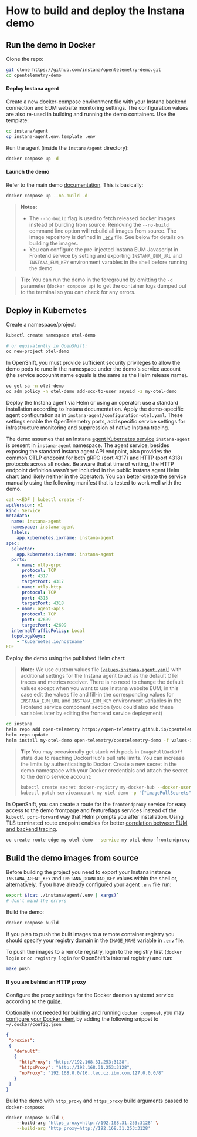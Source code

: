 # How to build and deploy the Instana demo

## Run the demo in Docker

Clone the repo:
```sh
git clone https://github.com/instana/opentelemetry-demo.git
cd opentelemetry-demo
```

#### Deploy Instana agent
Create a new docker-compose environment file with your Instana backend connection and EUM website monitoring settings. The configuration values are also re-used in building and running the demo containers. Use the template:
```sh
cd instana/agent
cp instana-agent.env.template .env
```

Run the agent (inside the `instana/agent` directory):
```sh
docker compose up -d
```

#### Launch the demo
Refer to the main demo [documentation](https://opentelemetry.io/docs/demo/docker-deployment/). This is basically:
```sh
docker compose up --no-build -d
```

> **Notes:**
> - The `--no-build` flag is used to fetch released docker images instead of building from source. Removing the `--no-build` command line option will rebuild all images from source. The image repository is defined in [`.env`](../.env) file. See below for details on building the images.
> - You can configure the pre-injected Instana EUM Javascript in Frontend service by setting and exporting `INSTANA_EUM_URL` and `INSTANA_EUM_KEY` environment varables in the shell before running the demo.

> **Tip:**
> You can run the demo in the foreground  by omitting the `-d` parameter (`docker compose up`) to get the container logs dumped out to the terminal so you can check for any errors.

## Deploy in Kubernetes

Create a namespace/project:
```sh
kubectl create namespace otel-demo

# or equivalently in OpenShift:
oc new-project otel-demo
```

In OpenShift, you must provide sufficient security privileges to allow the demo pods to rune in the namespace under the demo's service account (the service accounht name equals is the same as the Helm release name). 
```sh
oc get sa -n otel-demo
oc adm policy -n otel-demo add-scc-to-user anyuid -z my-otel-demo
```

Deploy the Instana agent via Helm or using an operator: use a standard installation according to Instana documentation. Apply the demo-specific agent configuration as in `instana-agent/configuration-otel.yaml`. These settings enable the OpenTelemetry ports, add specific service settings for infrastructure monitoring and suppression of native Instana tracing.

The demo assumes that an Instana [agent Kubernetes service](https://www.ibm.com/docs/en/instana-observability/current?topic=requirements-installing-host-agent-kubernetes#instana-agent-service) `instana-agent` is present in `instana-agent` namespace. The agent service, besides exposing the standard Instana agent API endpoint, also provides the common OTLP endpoint for both gRPC (port 4317) and HTTP (port 4318) protocols across all nodes. Be aware that at time of writing, the HTTP endpoint definition wasn't yet included in the public Instana agent Helm chart (and likely neither in the Operator). You can better create the service manually using the following manifest that is tested to work well with the demo.
```yaml
cat <<EOF | kubectl create -f-
apiVersion: v1
kind: Service
metadata:
  name: instana-agent
  namespace: instana-agent
  labels:
    app.kubernetes.io/name: instana-agent
spec:
  selector:
    app.kubernetes.io/name: instana-agent
  ports:
    - name: otlp-grpc
      protocol: TCP
      port: 4317
      targetPort: 4317
    - name: otlp-http
      protocol: TCP
      port: 4318
      targetPort: 4318
    - name: agent-apis
      protocol: TCP
      port: 42699
      targetPort: 42699
  internalTrafficPolicy: Local
  topologyKeys:
    - "kubernetes.io/hostname"
EOF
```

Deploy the demo using the published Helm chart:

> **Note:**
> We use custom values file ([`values-instana-agent.yaml`](../instana/values-instana-agent.yaml)) with additional settings for the Instana agent to act as the default OTel traces and metrics receiver. There is no need to change the default values except when you want to use Instana website EUM; in this case edit the values file and fill-in the corresponding values for `INSTANA_EUM_URL` and `INSTANA_EUM_KEY` environment variables in the Frontend service component section (you could also add these variables later by editing the frontend service deployment)

```sh
cd instana
helm repo add open-telemetry https://open-telemetry.github.io/opentelemetry-helm-charts
helm repo update
helm install my-otel-demo open-telemetry/opentelemetry-demo -f values-instana-agent.yaml
```

> **Tip:**
> You may occasionally get stuck with pods in `ImagePullBackOff` state due to reaching DockerHub's pull rate limits. You can increase the limits by authenticating to Docker. Create a new secret in the demo namespace with your Docker credentials and attach the secret to the demo service account:
> ```sh
> kubectl create secret docker-registry my-docker-hub --docker-username <username> --docker-password <password> --docker-server docker.io
> kubectl patch serviceaccount my-otel-demo -p '{"imagePullSecrets": [{"name": "my-docker-hub"}]}'
> ```

In OpenShift, you can create a route for the `frontendproxy` service for easy access to the demo frontpage and featureflags services instead of the `kubectl port-forward` way that Helm prompts you after installation. Using TLS terminated route endpoint enables for better [correlation between EUM and backend tracing](https://www.ibm.com/docs/en/instana-observability/current?topic=websites-backend-correlation#backend-correlation).
```sh
oc create route edge my-otel-demo --service my-otel-demo-frontendproxy
```

## Build the demo images from source

Before building the project you need to export your Instana instance `INSTANA_AGENT_KEY` and `INSTANA_DOWNLOAD_KEY` values within the shell or, alternatively, if you have already configured your agent `.env` file run:
```sh
export $(cat ./instana/agent/.env | xargs)`
# don't mind the errors
```

Build the demo:
```sh
docker compose build
```

If you plan to push the built images to a remote container registry you should specify your registry domain in the `IMAGE_NAME` variable in [`.env`](../.env) file. 

To push the images to a remote registry, login to the registry first (`docker login` or `oc registry login` for OpenShift's internal registry) and run:
```sh
make push
```

#### If you are behind an HTTP proxy
Configure the proxy settings for the Docker daemon systemd service according to the [guide](https://docs.docker.com/config/daemon/systemd/#httphttps-proxy).

Optionally (not needed for building and running `docker compose`), you may [configure your Docker client](https://docs.docker.com/network/proxy/) by adding the following snippet to `~/.docker/config.json`
```json
{
 "proxies":
 {
   "default":
   {
     "httpProxy": "http://192.168.31.253:3128",
     "httpsProxy": "http://192.168.31.253:3128",
     "noProxy": "192.168.0.0/16,.tec.cz.ibm.com,127.0.0.0/8"
   }
 }
}
```

Build the demo with `http_proxy` and `https_proxy` build arguments passed to `docker-compose`:
```sh
docker compose build \ 
    --build-arg 'https_proxy=http://192.168.31.253:3128' \
    --build-arg 'http_proxy=http://192.168.31.253:3128' 
```
